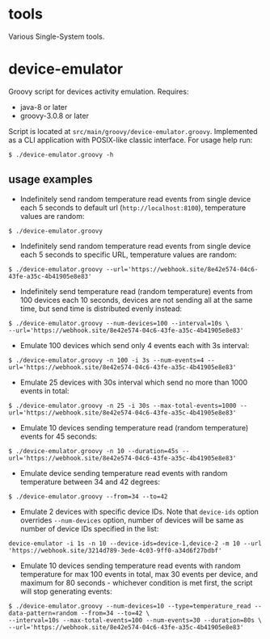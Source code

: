 # tools
Various Single-System tools.

# device-emulator
Groovy script for devices activity emulation. Requires:
 - java-8 or later
 - groovy-3.0.8 or later

Script is located at `src/main/groovy/device-emulator.groovy`. Implemented as a CLI application with POSIX-like classic
interface. For usage help run:
```shell
$ ./device-emulator.groovy -h
```
## usage examples
 - Indefinitely send random temperature read events from single device each 5 seconds to default 
url (`http://localhost:8100`), temperature values are random:
```shell
$ ./device-emulator.groovy
```
 - Indefinitely send random temperature read events from single device each 5 seconds to specific URL, temperature 
values are random:
```shell
$ ./device-emulator.groovy --url='https://webhook.site/8e42e574-04c6-43fe-a35c-4b41905e8e83'
```
 - Indefinitely send temperature read (random temperature) events from 100 devices each 10 seconds, devices are 
not sending all at the same time, but send time is distributed evenly instead:
```shell
$ ./device-emulator.groovy --num-devices=100 --interval=10s \
--url='https://webhook.site/8e42e574-04c6-43fe-a35c-4b41905e8e83'
```
 - Emulate 100 devices which send only 4 events each with 3s interval:
```shell
$ ./device-emulator.groovy -n 100 -i 3s --num-events=4 --url='https://webhook.site/8e42e574-04c6-43fe-a35c-4b41905e8e83'
```
 - Emulate 25 devices with 30s interval which send no more than 1000 events in total:
```shell
$ ./device-emulator.groovy -n 25 -i 30s --max-total-events=1000 --url='https://webhook.site/8e42e574-04c6-43fe-a35c-4b41905e8e83'
```
 - Emulate 10 devices sending temperature read (random temperature) events for 45 seconds:
```shell
$ ./device-emulator.groovy -n 10 --duration=45s --url='https://webhook.site/8e42e574-04c6-43fe-a35c-4b41905e8e83'
```
 - Emulate device sending temperature read events with random temperature between 34 and 42 degrees:
```shell
$ ./device-emulator.groovy --from=34 --to=42
```
- Emulate 2 devices with specific device IDs. Note that `device-ids` option overrides `--num-devices` option, number of
devices will be same as number of device IDs specified in the list:
```shell
device-emulator -i 1s -n 10 --device-ids=device-1,device-2 -m 10 --url 'https://webhook.site/3214d789-3ede-4c03-9ff0-a34d6f27bdbf'
```
 - Emulate 10 devices sending temperature read events with random temperature for max 100 events in total, 
max 30 events per device, and maximum for 80 seconds - whichever condition is met first, the script will stop 
generating events:
```shell
$ ./device-emulator.groovy --num-devices=10 --type=temperature_read --data-pattern=random --from=34 --to=42 \
--interval=10s --max-total-events=100 --num-events=30 --duration=80s \
--url='https://webhook.site/8e42e574-04c6-43fe-a35c-4b41905e8e83'
```
